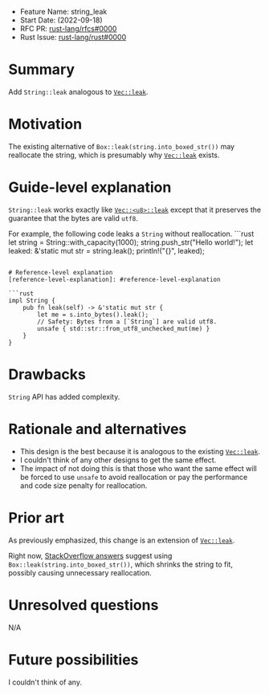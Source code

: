- Feature Name: string_leak
- Start Date: (2022-09-18)
- RFC PR: [rust-lang/rfcs#0000](https://github.com/rust-lang/rfcs/pull/0000)
- Rust Issue: [rust-lang/rust#0000](https://github.com/rust-lang/rust/issues/0000)

# Summary
[summary]: #summary

Add `String::leak` analogous to [`Vec::leak`](https://doc.rust-lang.org/std/vec/struct.Vec.html#method.leak).

# Motivation
[motivation]: #motivation

The existing alternative of `Box::leak(string.into_boxed_str())` may reallocate the string, which is presumably why
[`Vec::leak`](https://doc.rust-lang.org/std/vec/struct.Vec.html#method.leak) exists.

# Guide-level explanation
[guide-level-explanation]: #guide-level-explanation

`String::leak` works exactly like [`Vec::<u8>::leak`](https://doc.rust-lang.org/std/vec/struct.Vec.html#method.leak) except that
it preserves the guarantee that the bytes are valid `utf8`.

For example, the following code leaks a `String` without reallocation. ```rust
let string = String::with_capacity(1000);
string.push_str("Hello world!");
let leaked: &'static mut str = string.leak();
println!("{}", leaked);
```

# Reference-level explanation
[reference-level-explanation]: #reference-level-explanation

```rust
impl String {
    pub fn leak(self) -> &'static mut str {
        let me = s.into_bytes().leak();
        // Safety: Bytes from a [`String`] are valid utf8.
        unsafe { std::str::from_utf8_unchecked_mut(me) }
    }	
}
```

# Drawbacks
[drawbacks]: #drawbacks

`String` API has added complexity.

# Rationale and alternatives
[rationale-and-alternatives]: #rationale-and-alternatives

- This design is the best because it is analogous to the existing [`Vec::leak`](https://doc.rust-lang.org/std/vec/struct.Vec.html#method.leak).
- I couldn't think of any other designs to get the same effect.
- The impact of not doing this is that those who want the same effect will be forced to use `unsafe` to avoid reallocation or pay the performance and code size penalty for reallocation.

# Prior art
[prior-art]: #prior-art

As previously emphasized, this change is an extension of [`Vec::leak`](https://doc.rust-lang.org/std/vec/struct.Vec.html#method.leak).

Right now, [StackOverflow answers](https://stackoverflow.com/a/30527289) suggest using
`Box::leak(string.into_boxed_str())`, which shrinks the string to fit, possibly causing unnecessary reallocation.

# Unresolved questions
[unresolved-questions]: #unresolved-questions

N/A

# Future possibilities
[future-possibilities]: #future-possibilities

I couldn't think of any.
